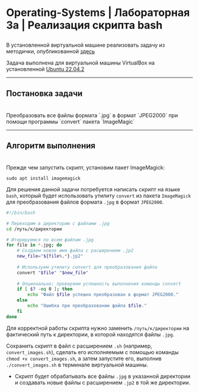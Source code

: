 # <p aligh="center"> Operating-Systems | Лабораторная 3a | Реализация скрипта bash</p>

В установленной виртуальной машине реализовать задачу из методички, опубликованной [здесь](https://github.com/eugeneai/bash-essentials-ru-handbok/raw/master/bash-ru.pdf)

Задача выполнена для виртуальной машины VirtualBox на установленной [Ubuntu 22.04.2](https://releases.ubuntu.com/jammy/)

---

## <p aligh="center"> Постановка задачи</p>
<br>
Преобразовать все файлы формата `.jpg` в формат `JPEG2000` при помощи программы `convert` пакета `ImageMagic`

---

## <p aligh="center"> Алгоритм выполнения</p>
<br>
Прежде чем запустить скрипт, установим пакет ImageMagick:

```
sudo apt install imagemagick
```

Для решения данной задачи потребуется написать скрипт на языке `bash`, который будет использовать утилиту `convert` из пакета `ImageMagick` для преобразования файлов формата `.jpg` в формат `JPEG2000`.

```bash
#!/bin/bash

# Переходим в директорию с файлами .jpg
cd /путь/к/директории

# Итерируемся по всем файлам .jpg
for file in *.jpg; do
    # Создаем новое имя файла с расширением .jp2
    new_file="${file%.*}.jp2"
    
    # Используем утилиту convert для преобразования файла
    convert "$file" "$new_file"
    
    # Опционально: проверяем успешность выполнения команды convert
    if [ $? -eq 0 ]; then
        echo "Файл $file успешно преобразован в формат JPEG2000."
    else
        echo "Ошибка при преобразовании файла $file."
    fi
done
```


Для корректной работы скрипта нужно заменить `/путь/к/директории` на фактический путь к директории, в которой находятся файлы `.jpg`.

Сохранить скрипт в файл с расширением `.sh` (например, `convert_images.sh`), сделать его исполняемым с помощью команды `chmod +x convert_images.sh`, а затем запустите его, выполнив `./convert_images.sh` в терминале виртуальной машины.

+ Скрипт будет обрабатывать все файлы `.jpg` в указанной директории и создавать новые файлы с расширением `.jp2` в той же директории.






















